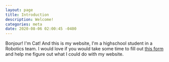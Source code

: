 ```yaml
---
layout: page
title: Introduction
description: Welcome!
categories: meta
date: 2020-08-06 02:00:45 -0400
---
```


Bonjour! I'm Cat! And this is my website, I'm a highschool student in a Robotics team. I would love if you would take some time to fill out [this form](https://docs.google.com/forms/d/e/1FAIpQLSdkgVGTTPrswJkCup71kqviMHI13xaLsmE15QlxuckmZlWl-w/viewform?usp=sf_link) and help me figure out what I could do with my website.


